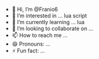 - 👋 Hi, I’m @Franio6
- 👀 I’m interested in ... lua script
- 🌱 I’m currently learning ... lua
- 💞️ I’m looking to collaborate on ...
- 📫 How to reach me ...
- 😄 Pronouns: ...
- ⚡ Fun fact: ...

<!---
Franio6/Franio6 is a ✨ special ✨ repository because its `README.md` (this file) appears on your GitHub profile.
You can click the Preview link to take a look at your changes.
--->
